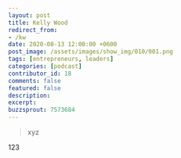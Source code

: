 ```yaml
---
layout: post
title: Kelly Wood
redirect_from:
- /kw
date: 2020-08-13 12:00:00 +0600
post_image: /assets/images/show_img/010/001.png 
tags: [entrepreneurs, leaders]
categories: [podcast]
contributor_id: 18
comments: false
featured: false
description: 
excerpt: 
buzzsprout: 7573684
---
```


<blockquote>xyz</blockquote>

<p>123</p>
